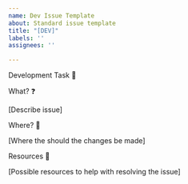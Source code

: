 ```yaml
---
name: Dev Issue Template
about: Standard issue template
title: "[DEV]"
labels: ''
assignees: ''

---
```


Development Task 🔧

What? ❓

[Describe issue]

Where? 🎯

[Where the should the changes be made]

Resources 📖

[Possible resources to help with resolving the issue]
